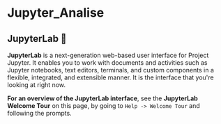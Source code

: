 # Jupyter_Analise


## JupyterLab 🧪

**JupyterLab** is a next-generation web-based user interface for Project Jupyter. It enables you to work with documents and activities such as Jupyter notebooks, text editors, terminals, and custom components in a flexible, integrated, and extensible manner. It is the interface that you're looking at right now.

**For an overview of the JupyterLab interface**, see the **JupyterLab Welcome Tour** on this page, by going to `Help -> Welcome Tour` and following the prompts.
